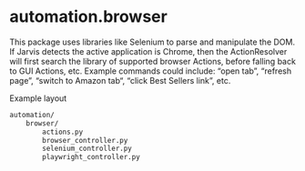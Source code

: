 # automation.browser

This package uses libraries like Selenium to parse and manipulate the DOM. If Jarvis detects the active application is Chrome, then the ActionResolver will first search the library of supported browser Actions, before falling back to GUI Actions, etc. Example commands could include: “open tab”, “refresh page”, “switch to Amazon tab“, “click Best Sellers link”, etc.

Example layout

```txt
automation/
    browser/
        actions.py
        browser_controller.py
        selenium_controller.py
        playwright_controller.py
```
